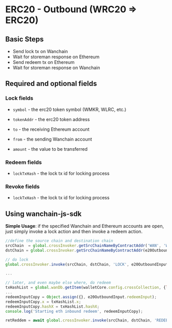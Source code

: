 # ERC20 - Outbound (WRC20 ⇒  ERC20)

## Basic Steps

- Send lock tx on Wanchain
- Wait for storeman response on Ethereum
- Send redeem tx on Ethereum
- Wait for storeman response on Wanchain


## Required and optional fields

### Lock fields

- `symbol` - the erc20 token symbol (WMKR, WLRC, etc.)
- `tokenAddr` - the erc20 token address

- `to` - the receiving Ethereum account
- `from` - the sending Wanchain account
- `amount` - the value to be transferred

### Redeem fields

- `lockTxHash` - the lock tx id for locking process

### Revoke fields

- `lockTxHash` - the lock tx id for locking process

## Using wanchain-js-sdk

__Simple Usage__: if the specified Wanchain and Ethereum accounts are open,
just simply invoke a lock action and then invoke a redeem action.

```javascript
//define the source chain and destination chain
srcChain  = global.crossInvoker.getSrcChainNameByContractAddr('WAN', 'WAN');
dstChain = global.crossInvoker.getSrcChainNameByContractAddr(e20OutboundInput.tokenAddr, 'ETH');

// do lock
global.crossInvoker.invoke(srcChain, dstChain, 'LOCK', e20OutboundInput.lockInput);

...

// later, and even maybe else where, do redeem
txHashList = global.wanDb.getItem(walletCore.config.crossCollection, {lockTxHash: lockTxHash});
...
redeemInputCopy = Object.assign({}, e20OutboundInput.redeemInput);
redeemInputCopy.x = txHashList.x;
redeemInputCopy.hashX = txHashList.hashX;
console.log('Starting eth inbound redeem', redeemInputCopy);

retReddem = await global.crossInvoker.invoke(srcChain, dstChain, 'REDEEM', redeemInputCopy)

```
